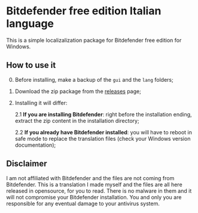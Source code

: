# Bitdefender free edition Italian language
This is a simple localizalization package for Bitdefender free edition for Windows.

## How to use it
0. Before installing, make a backup of the `gui` and the `lang` folders;
1. Download the zip package from the [releases](https://github.com/giordanocardillo/bitdefender-free-italian-language/releases/latest) page;
2. Installing it will differ:

    2.1 **If you are installing Bitdefender**: right before the installation ending, extract the zip content in the installation directory;
    
    2.2 **If you already have Bitdefender installed**: you will have to reboot in safe mode to replace the translation files (check your Windows version documentation);

## Disclaimer
I am not affiliated with Bitdefender and the files are not coming from Bitdefender. This is a translation I made myself and the files are all here released in opensource, for you to read. There is no malware in them and it will not compromise your Bitdefender installation. You and only you are responsible for any eventual damage to your antivirus system.
